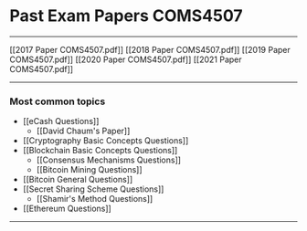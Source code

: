 # Past Exam Papers COMS4507
___

[[2017 Paper COMS4507.pdf]]
[[2018 Paper COMS4507.pdf]]
[[2019 Paper COMS4507.pdf]]
[[2020 Paper COMS4507.pdf]]
[[2021 Paper COMS4507.pdf]]

___
### Most common topics

- [[eCash Questions]]
	- [[David Chaum's Paper]]
- [[Cryptography Basic Concepts Questions]]
- [[Blockchain Basic Concepts Questions]]
	- [[Consensus Mechanisms Questions]]
	- [[Bitcoin Mining Questions]]
- [[Bitcoin General Questions]]
- [[Secret Sharing Scheme Questions]]
	- [[Shamir's Method Questions]]
- [[Ethereum Questions]]

___
